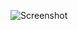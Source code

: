 ![Screenshot](https://raw.githubusercontent.com/Cryakl/Ultimate-RAT-Collection/refs/heads/main/MagicLink/MagicLink_netPcSpy1.0/Screenshot.png)
